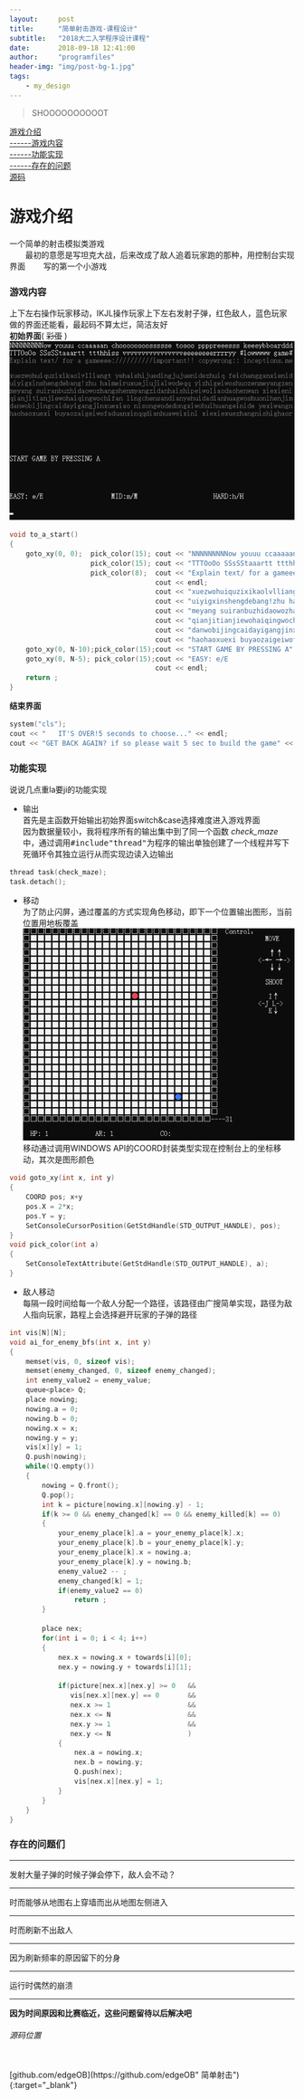 ```yaml
---
layout:     post
title:      "简单射击游戏-课程设计"
subtitle:   "2018大二入学程序设计课程"
date:       2018-09-18 12:41:00
author:     "programfiles"
header-img: "img/post-bg-1.jpg"
tags:
    - my_design
---
```

>SHOOOOOOOOOOT<br>

[游戏介绍](#jump1)<br>
[------游戏内容](#jump2)<br>
[------功能实现](#jump3)<br>
[------存在的问题](#jump4)<br>
[源码](#jump5)<br>

<span id="jump1"></span> 
# 游戏介绍
一个简单的射击模拟类游戏<br>
&ensp;&ensp;&ensp;&ensp;最初的意愿是写坦克大战，后来改成了敌人追着玩家跑的那种，用控制台实现界面
&ensp;&ensp;&ensp;&ensp;写的第一个小游戏

<span id="jump2"></span> 
### 游戏内容
上下左右操作玩家移动，IKJL操作玩家上下左右发射子弹，红色敌人，蓝色玩家<br>
做的界面还能看，最起码不算太烂，简洁友好<br>
**初始界面**( ~~彩蛋~~ )
![avatar](/img/in-post/course_play1.png)
```cpp
void to_a_start()
{
    goto_xy(0, 0);  pick_color(15); cout << "NNNNNNNNNow youuu ccaaaaan choooooooossssse toooo ppppreeesss keeeybboarddd" << endl;
                    pick_color(15); cout << "TTTOoOo SSsSStaaartt ttthhiss vvvvvvvvvvvvvvvveeeeeeeerrrryy #lowwwww game#" << endl;
                    pick_color(8);  cout << "Explain text/ for a gameeee://////////important!! copywrong:: inceptions.me" << endl;
                                    cout << endl;
                                    cout << "xuezwohuiquzixikaolvlliangt yehaishijuedingjujuenidezhuiq feichangganxienid" << endl;
                                    cout << "uiyigxinshengdebang!zhu haimeiruxuejiujialwodeqq yizhigeiwoshuozenmeyangzen" << endl;
                                    cout << "meyang suiranbuzhidaowozhangshenmyangzidanhaishipeiwoliaodaohenwan xiexieni" << endl;
                                    cout << "qianjitianjiewohaiqingwochifan lingchensandianyehuidadianhuagwoshuonihenjim" << endl;
                                    cout << "danwobijingcaidayigangjinxuexiao nisongwodedongxiwohuihuangeinide yexiwangn" << endl;
                                    cout << "haohaoxuexi buyaozaigeiwofaduanxinqqdianhuaweixinl xiexiexuezhangnishighaor" << endl;
    goto_xy(0, N-10);pick_color(15);cout << "START GAME BY PRESSING A" << endl;
    goto_xy(0, N-5); pick_color(15);cout << "EASY: e/E                  MID:m/M                    HARD:h/H"       << endl;
                                    cout << endl;
    return ;
}
```
**结束界面**
```cpp
system("cls");
cout << "   IT'S OVER!5 seconds to choose..." << endl;
cout << "GET BACK AGAIN? if so please wait 5 sec to build the game" << endl;
```

<span id="jump3"></span> 
### 功能实现
说说几点重la要ji的功能实现<br>
* 输出<br>
首先是主函数开始输出初始界面switch&case选择难度进入游戏界面<br>
因为数据量较小，我将程序所有的输出集中到了同一个函数 *check_maze* 中，通过调用<kbd>#include"thread"</kbd>为程序的输出单独创建了一个线程并写下死循环令其独立运行从而实现边读入边输出
```cpp
thread task(check_maze);
task.detach();
```
* 移动<br>
为了防止闪屏，通过覆盖的方式实现角色移动，即下一个位置输出图形，当前位置用地板覆盖<br>
![avatar](/img/in-post/course_play2.png)
移动通过调用WINDOWS API的COORD封装类型实现在控制台上的坐标移动，其次是图形颜色<br>
```cpp
void goto_xy(int x, int y)
{
    COORD pos; x+y
    pos.X = 2*x;
    pos.Y = y;
    SetConsoleCursorPosition(GetStdHandle(STD_OUTPUT_HANDLE), pos);
}
void pick_color(int a)
{
    SetConsoleTextAttribute(GetStdHandle(STD_OUTPUT_HANDLE), a);
}
```
* 敌人移动<br>
每隔一段时间给每一个敌人分配一个路径，该路径由广搜简单实现，路径为敌人指向玩家，路程上会选择避开玩家的子弹的路径<br>
```cpp
int vis[N][N];
void ai_for_enemy_bfs(int x, int y)
{
    memset(vis, 0, sizeof vis);
    memset(enemy_changed, 0, sizeof enemy_changed);
    int enemy_value2 = enemy_value;
    queue<place> Q;
    place nowing;
    nowing.a = 0;
    nowing.b = 0;
    nowing.x = x;
    nowing.y = y;
    vis[x][y] = 1;
    Q.push(nowing);
    while(!Q.empty())
    {
        nowing = Q.front();
        Q.pop();
        int k = picture[nowing.x][nowing.y] - 1;
        if(k >= 0 && enemy_changed[k] == 0 && enemy_killed[k] == 0)
        {
            your_enemy_place[k].a = your_enemy_place[k].x;
            your_enemy_place[k].b = your_enemy_place[k].y;
            your_enemy_place[k].x = nowing.a;
            your_enemy_place[k].y = nowing.b;
            enemy_value2 -- ;
            enemy_changed[k] = 1;
            if(enemy_value2 == 0)
                return ;
        }

        place nex;
        for(int i = 0; i < 4; i++)
        {
            nex.x = nowing.x + towards[i][0];
            nex.y = nowing.y + towards[i][1];

            if(picture[nex.x][nex.y] >= 0   &&
               vis[nex.x][nex.y] == 0       &&
               nex.x >= 1                   &&
               nex.x <= N                   &&
               nex.y >= 1                   &&
               nex.y <= N                   )
            {
                nex.a = nowing.x;
                nex.b = nowing.y;
                Q.push(nex);
                vis[nex.x][nex.y] = 1;
            }
        }
    }
}
```

<span id="jump4"></span> 
### 存在的问题们
* * *
发射大量子弹的时候子弹会停下，敌人会不动？
* * *
时而能够从地图右上穿墙而出从地图左侧进入
* * *
时而刷新不出敌人
* * *
因为刷新频率的原因留下的分身
* * *
运行时偶然的崩溃
* * *
**因为时间原因和比赛临近，这些问题留待以后解决吧**

###### 源码位置
<br>
[github.com/edgeOB](https://github.com/edgeOB" 简单射击"){:target="_blank"}